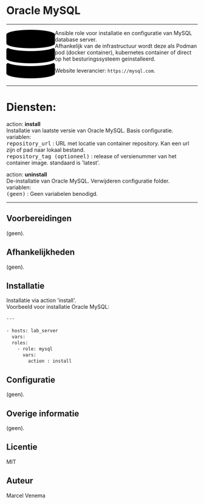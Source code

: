 # Oracle MySQL

***

<img src="media/icon_mysql.png" align="left" height="128" width="128" />
Ansible role voor installatie en configuratie van MySQL database server.<br/> 
Afhankelijk van de infrastructuur wordt deze als Podman pod (docker container), kubernetes container of direct op het besturingssysteem geinstalleerd.<br/>

Website leverancier: `https://mysql.com`.<br/>
<br/>


***

# Diensten:


action: **install**<br/>
Installatie van laatste versie van Oracle MySQL. Basis configuratie.<br/>
variablen:<br/>
<kbd>repository_url</kbd> : URL met locatie van container repository. Kan een url zijn of pad naar lokaal bestand.<br/>
<kbd>repository_tag (optioneel)</kbd> : release of versienummer van het container image. standaard is 'latest'.<br/>

action: **uninstall**<br/>
De-installatie van Oracle MySQL. Verwijderen configuratie folder.<br/>
variablen:<br/>
<kbd>(geen)</kbd> : Geen variabelen benodigd.<br/>


***


## Voorbereidingen
(geen).<br/>


## Afhankelijkheden
(geen).<br/>


## Installatie
Installatie via action 'install'.<br/>
Voorbeeld voor installatie Oracle MySQL:

```
---

- hosts: lab_server
  vars:
  roles:
    - role: mysql
      vars:
        action : install

```


## Configuratie
(geen).<br/>


## Overige informatie
(geen).<br/>


## Licentie
MIT


## Auteur
Marcel Venema
